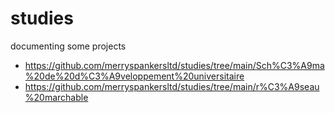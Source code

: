 # studies

documenting some projects

- https://github.com/merryspankersltd/studies/tree/main/Sch%C3%A9ma%20de%20d%C3%A9veloppement%20universitaire
- https://github.com/merryspankersltd/studies/tree/main/r%C3%A9seau%20marchable

